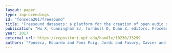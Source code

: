 ```yaml
---
layout: paper
type: inproceedings
id: "fonseca2017freesound"
title: "Freesound datasets: a platform for the creation of open audio datasets"
publication: "Hu X, Cunningham SJ, Turnbull D, Duan Z, editors. Proceedings of the 18th ISMIR Conference; 2017 oct 23-27; Suzhou, China.[Canada]: International Society for Music Information Retrieval; 2017. p. 486-93."
year: 2017
external_url: https://repositori.upf.edu/handle/10230/33299
authors: "Fonseca, Eduardo and Pons Puig, Jordi and Favory, Xavier and Font Corbera, Frederic and Bogdanov, Dmitry and Ferraro, Andres and Oramas, Sergio and Porter, Alastair and Serra, Xavier"
---
```

